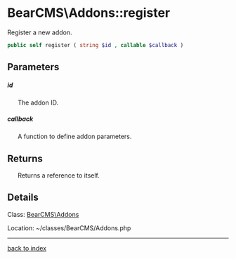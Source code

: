 # BearCMS\Addons::register

Register a new addon.

```php
public self register ( string $id , callable $callback )
```

## Parameters

##### id

&nbsp;&nbsp;&nbsp;&nbsp;&nbsp;&nbsp;The addon ID.

##### callback

&nbsp;&nbsp;&nbsp;&nbsp;&nbsp;&nbsp;A function to define addon parameters.

## Returns

&nbsp;&nbsp;&nbsp;&nbsp;&nbsp;&nbsp;Returns a reference to itself.

## Details

Class: [BearCMS\Addons](bearcms.addons.class.md)

Location: ~/classes/BearCMS/Addons.php

---

[back to index](index.md)

